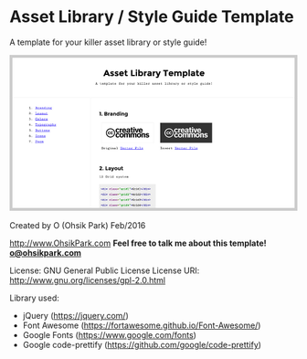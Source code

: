 # Asset Library / Style Guide Template
A template for your killer asset library or style guide!

![Asset Library / Style Guide Template](/screenshot.jpg?raw=true "Style Guide Template")

Created by O (Ohsik Park) Feb/2016

http://www.OhsikPark.com
**Feel free to talk me about this template! o@ohsikpark.com**

License: GNU General Public License
License URI: http://www.gnu.org/licenses/gpl-2.0.html

Library used:
- jQuery (https://jquery.com/)
- Font Awesome (https://fortawesome.github.io/Font-Awesome/)
- Google Fonts (https://www.google.com/fonts)
- Google code-prettify (https://github.com/google/code-prettify)
